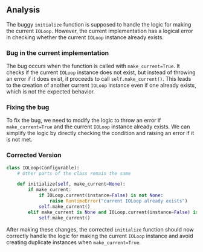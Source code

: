 ## Analysis
The buggy `initialize` function is supposed to handle the logic for making the current `IOLoop`. However, the current implementation has a logical error in checking whether the current `IOLoop` instance already exists.

### Bug in the current implementation
The bug occurs when the function is called with `make_current=True`. It checks if the current `IOLoop` instance does not exist, but instead of throwing an error if it does exist, it proceeds to call `self.make_current()`. This leads to the creation of another current `IOLoop` instance even if one already exists, which is not the expected behavior.

### Fixing the bug
To fix the bug, we need to modify the logic to throw an error if `make_current=True` and the current `IOLoop` instance already exists. We can simplify the logic by directly checking the condition and raising an error if it is not met.

### Corrected Version
```python
class IOLoop(Configurable):
    # Other parts of the class remain the same

    def initialize(self, make_current=None):
        if make_current:
            if IOLoop.current(instance=False) is not None:
                raise RuntimeError("current IOLoop already exists")
            self.make_current()
        elif make_current is None and IOLoop.current(instance=False) is None:
            self.make_current()
```

After making these changes, the corrected `initialize` function should now correctly handle the logic for making the current `IOLoop` instance and avoid creating duplicate instances when `make_current=True`.
